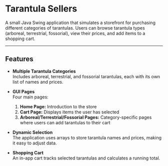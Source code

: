 # Tarantula Sellers

A small Java Swing application that simulates a storefront for purchasing different categories of tarantulas. Users can browse tarantula types (arboreal, terrestrial, fossorial), view their prices, and add items to a shopping cart.

---

## Features
- **Multiple Tarantula Categories**  
  Includes arboreal, terrestrial, and fossorial tarantulas, each with its own list of names and prices.
  
- **GUI Pages**  
  Four main pages:
  1. **Home Page:** Introduction to the store  
  2. **Cart Page:** Displays items the user has selected  
  3. **Arboreal/Terrestrial/Fossorial Pages:** Category-specific pages where users can add tarantulas to their cart

- **Dynamic Selection**  
  The application uses arrays to store tarantula names and prices, making it easy to adjust data.

- **Shopping Cart**  
  An in-app cart tracks selected tarantulas and calculates a running total.
